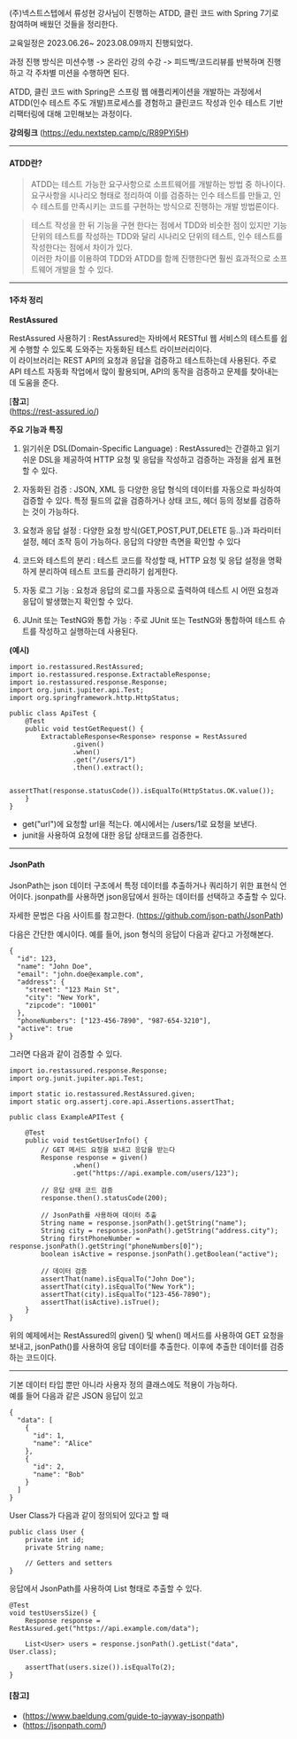 (주)넥스트스텝에서 류성현 강사님이 진행하는 ATDD, 클린 코드 with Spring 7기로 참여하며 배웠던 것들을 정리한다.

교육일정은 2023.06.26~ 2023.08.09까지 진행되었다.  

과정 진행 방식은 미션수행 -> 온라인 강의 수강 -> 피드백/코드리뷰를 반복하며 진행하고 각 주차별 미션을 수행하면 된다.

ATDD, 클린 코드 with Spring은 스프링 웹 애플리케이션을 개발하는 과정에서 ATDD(인수 테스트 주도 개발)프로세스를 경험하고 클린코드 작성과 인수 테스트 기반 리팩터링에 대해 고민해보는 과정이다.

**강의링크**
(https://edu.nextstep.camp/c/R89PYi5H)

---
#### ATDD란?
> ATDD는 테스트 가능한 요구사항으로 소프트웨어를 개발하는 방법 중 하나이다.  
요구사항을 시나리오 형태로 정리하여 이를 검증하는 인수 테스트를 만들고, 인수 테스트를 만족시키는 코드를 구현하는 방식으로 진행하는 개발 방법론이다.

> 테스트 작성을 한 뒤 기능을 구현 한다는 점에서 TDD와 비슷한 점이 있지만 기능 단위의 테스트를 작성하는 TDD와 달리 시나리오 단위의 테스트, 인수 테스트를 작성한다는 점에서 차이가 있다.  
이러한 차이를 이용하여 TDD와 ATDD를 함께 진행한다면 훨씬 효과적으로 소프트웨어 개발을 할 수 있다.

---

#### 1주차 정리

**RestAssured**

RestAssured 사용하기
: RestAssured는 자바에서 RESTful 웹 서비스의 테스트를 쉽게 수행할 수 있도록 도와주는 자동화된 테스트 라이브러리이다.  
이 라이브러리는 REST API의 요청과 응답을 검증하고 테스트하는데 사용된다. 주로 API 테스트 자동화 작업에서 많이 활용되며, API의 동작을 검증하고 문제를 찾아내는 데 도움을 준다.

[**참고**]  
(https://rest-assured.io/)

**주요 기능과 특징**
1. 읽기쉬운 DSL(Domain-Specific Language)
: RestAssured는 간결하고 읽기 쉬운 DSL을 제공하여 HTTP 요청 및 응답을 작성하고 검증하는 과정을 쉽게 표현할 수 있다.

2. 자동화된 검증
: JSON, XML 등 다양한 응답 형식의 데이터를 자동으로 파싱하여 검증할 수 있다. 특정 필드의 값을 검증하거나 상태 코드, 헤더 등의 정보를 검증하는 것이 가능하다.

3. 요청과 응답 설정
: 다양한 요청 방식(GET,POST,PUT,DELETE 등..)과 파라미터 설정, 헤더 조작 등이 가능하다. 응답의 다양한 측면을 확인할 수 있다

4. 코드와 테스트의 분리
: 테스트 코드를 작성할 때, HTTP 요청 및 응답 설정을 명확하게 분리하여 테스트 코드를 관리하기 쉽게한다.

5. 자동 로그 기능
: 요청과 응답의 로그를 자동으로 출력하여 테스트 시 어떤 요청과 응답이 발생했는지 확인할 수 있다.

6. JUnit 또는 TestNG와 통합 가능
: 주로 JUnit 또는 TestNG와 통합하여 테스트 슈트를 작성하고 실행하는데 사용된다.


**(예시)**
```
import io.restassured.RestAssured;
import io.restassured.response.ExtractableResponse;
import io.restassured.response.Response;
import org.junit.jupiter.api.Test;
import org.springframework.http.HttpStatus;

public class ApiTest {
	@Test
	public void testGetRequest() {
        ExtractableResponse<Response> response = RestAssured
                .given()
                .when()
                .get("/users/1")
                .then().extract();
			
		assertThat(response.statusCode()).isEqualTo(HttpStatus.OK.value());	
	}
}
```
- get("url")에 요청할 url을 적는다. 예시에서는 /users/1로 요청을 보낸다.
- junit을 사용하여 요청에 대한 응답 상태코드를 검증한다.

---

#### JsonPath
JsonPath는 json 데이터 구조에서 특정 데이터를 추출하거나 쿼리하기 위한 표현식 언어이다.
jsonpath를 사용하면 json응답에서 원하는 데이터를 선택하고 추출할 수 있다.

자세한 문법은 다음 사이트를 참고한다.
(https://github.com/json-path/JsonPath)

다음은 간단한 예시이다. 예를 들어, json 형식의 응답이 다음과 같다고 가정해본다.

```
{
  "id": 123,
  "name": "John Doe",
  "email": "john.doe@example.com",
  "address": {
    "street": "123 Main St",
    "city": "New York",
    "zipcode": "10001"
  },
  "phoneNumbers": ["123-456-7890", "987-654-3210"],
  "active": true
}
```

그러면 다음과 같이 검증할 수 있다.
```
import io.restassured.response.Response;
import org.junit.jupiter.api.Test;

import static io.restassured.RestAssured.given;
import static org.assertj.core.api.Assertions.assertThat;

public class ExampleAPITest {

    @Test
    public void testGetUserInfo() {
        // GET 메서드 요청을 보내고 응답을 받는다
        Response response = given()
                .when()
                .get("https://api.example.com/users/123");

        // 응답 상태 코드 검증
        response.then().statusCode(200);

        // JsonPath를 사용하여 데이터 추출
        String name = response.jsonPath().getString("name");
        String city = response.jsonPath().getString("address.city");
        String firstPhoneNumber = response.jsonPath().getString("phoneNumbers[0]");
        boolean isActive = response.jsonPath().getBoolean("active");

        // 데이터 검증
        assertThat(name).isEqualTo("John Doe");
        assertThat(city).isEqualTo("New York");
        assertThat(city).isEqualTo("123-456-7890");
        assertThat(isActive).isTrue();
    }
}

```
위의 예제에서는 RestAssured의 given() 및 when() 메서드를 사용하여 GET 요청을 보내고, jsonPath()를 사용하여 응답 데이터를 추출한다. 이후에 추출한 데이터를 검증하는 코드이다.

---

기본 데이터 타입 뿐만 아니라 사용자 정의 클래스에도 적용이 가능하다.  
예를 들어 다음과 같은 JSON 응답이 있고

```
{
  "data": [
    {
      "id": 1,
      "name": "Alice"
    },
    {
      "id": 2,
      "name": "Bob"
    }
  ]
}
```

User Class가 다음과 같이 정의되어 있다고 할 때
```
public class User {
    private int id;
    private String name;

    // Getters and setters
}
```

응답에서 JsonPath를 사용하여 List<User> 형태로 추출할 수 있다.
```
@Test
void testUsersSize() {
    Response response = RestAssured.get("https://api.example.com/data");
	
    List<User> users = response.jsonPath().getList("data", User.class);
	
    assertThat(users.size()).isEqualTo(2);
}
```
 

#### [참고]
  - (https://www.baeldung.com/guide-to-jayway-jsonpath)  
  - (https://jsonpath.com/)